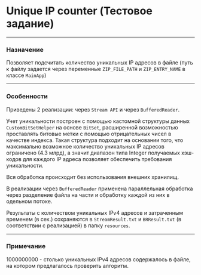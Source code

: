 # Unique IP counter (Тестовое задание)

***
### Назначение

Позволяет подсчитать количество уникальных IP адресов в файле (путь к файлу задается через переменные `ZIP_FILE_PATH`
и `ZIP_ENTRY_NAME` в классе `MainApp`)

***
### Особенности

Приведены 2 реализации: через `Stream API` и через `BufferedReader`.

Учет уникальности построен с помощью кастомной структуры данных `CustomBitSetHelper` на основе `BitSet`,
расширенной возможностью проставлять битовые метки с помощью отрицательных чисел в качестве индекса.
Такая структура подходит на основании того, что максимально возможное количество уникальных IP адресов ограничено
(4.3 млрд), а значит диапазон типа Integer получаемых хэш-кодов для каждого IP адреса позволяет обеспечить требования уникальности.

Вся обработка происходит без использования внешних хранилищ.

В реализации через `BufferedReader` применена параллельная обработка через разделение файла на части и обработку каждой
из них в одельном потоке.

Результаты с количеством уникальных IPv4 адресов и затраченным временем (в сек.) сохраняются в `StreamResult.txt` и
`BRResult.txt`  (в соответствии с реализацией) в папку `resources`.

***
### Примечание

1000000000 - столько уникальных IPv4 адресов содержалось в файле, на котором предлагалось проверить алгоритм.
